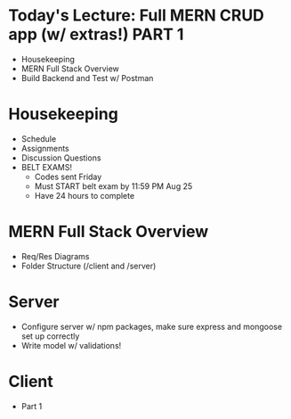 # Today's Lecture: Full MERN CRUD app (w/ extras!) PART 1

- Housekeeping
- MERN Full Stack Overview
- Build Backend and Test w/ Postman

# Housekeeping

- Schedule
- Assignments
- Discussion Questions
- BELT EXAMS!
  - Codes sent Friday
  - Must START belt exam by 11:59 PM Aug 25
  - Have 24 hours to complete

# MERN Full Stack Overview

- Req/Res Diagrams
- Folder Structure (/client and /server)

# Server

- Configure server w/ npm packages, make sure express and mongoose set up correctly
- Write model w/ validations!

# Client

- Part 1
